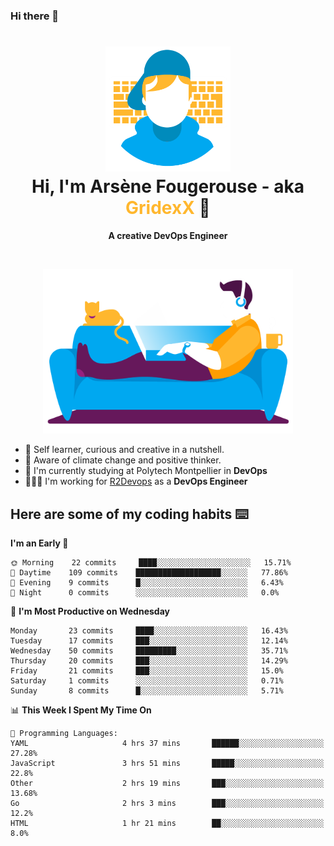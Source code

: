 ### Hi there 👋

<!--
**GridexX/gridexx** is a ✨ _special_ ✨ repository because its `README.md` (this file) appears on your GitHub profile.

Here are some ideas to get you started:

- 🔭 I’m currently working on ...
- 🌱 I’m currently learning ...
- 👯 I’m looking to collaborate on ...
- 🤔 I’m looking for help with ...
- 💬 Ask me about ...
- 📫 How to reach me: ...
- 😄 Pronouns: ...
- ⚡ Fun fact: ...
-->


<!-- Header -->
<h1 align="center">
  <img src="./images/user_profile.png" width="200">
  <br>
  Hi, I'm Arsène Fougerouse - aka <span style="color:#ffb72e">GridexX</span> 👋
</h1>


<p align="center">
  <b>A creative DevOps Engineer </b>
</p>
<br/>
<p align="center">
  <img src="./images/man_couch.png" width="400">
</p>

- 🎨 Self learner, curious and creative in a nutshell. 
- 🌱 Aware of climate change and positive thinker.
- 📕 I'm currently studying at Polytech Montpellier in **DevOps**
- 👨🏻‍💻 I'm working for [R2Devops](https://r2devops.io) as a **DevOps Engineer**


## Here are some of my coding habits ⌨️

<!-- Add a section about tech and Ops stack
  Like this one : https://github.com/Xanthus58#-tech-stack
-->
<!--START_SECTION:waka-->
**I'm an Early 🐤** 

```text
🌞 Morning    22 commits     ████░░░░░░░░░░░░░░░░░░░░░   15.71% 
🌆 Daytime    109 commits    ███████████████████░░░░░░   77.86% 
🌃 Evening    9 commits      █░░░░░░░░░░░░░░░░░░░░░░░░   6.43% 
🌙 Night      0 commits      ░░░░░░░░░░░░░░░░░░░░░░░░░   0.0%

```
📅 **I'm Most Productive on Wednesday** 

```text
Monday       23 commits     ████░░░░░░░░░░░░░░░░░░░░░   16.43% 
Tuesday      17 commits     ███░░░░░░░░░░░░░░░░░░░░░░   12.14% 
Wednesday    50 commits     █████████░░░░░░░░░░░░░░░░   35.71% 
Thursday     20 commits     ███░░░░░░░░░░░░░░░░░░░░░░   14.29% 
Friday       21 commits     ███░░░░░░░░░░░░░░░░░░░░░░   15.0% 
Saturday     1 commits      ░░░░░░░░░░░░░░░░░░░░░░░░░   0.71% 
Sunday       8 commits      █░░░░░░░░░░░░░░░░░░░░░░░░   5.71%

```


📊 **This Week I Spent My Time On** 

```text
💬 Programming Languages: 
YAML                     4 hrs 37 mins       ██████░░░░░░░░░░░░░░░░░░░   27.28% 
JavaScript               3 hrs 51 mins       █████░░░░░░░░░░░░░░░░░░░░   22.8% 
Other                    2 hrs 19 mins       ███░░░░░░░░░░░░░░░░░░░░░░   13.68% 
Go                       2 hrs 3 mins        ███░░░░░░░░░░░░░░░░░░░░░░   12.2% 
HTML                     1 hr 21 mins        ██░░░░░░░░░░░░░░░░░░░░░░░   8.0%

```


<!--END_SECTION:waka-->
